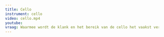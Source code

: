 ```yaml
---
title: Cello
instrument: cello
video: cello.mp4
youtube: 
vraag: Waarmee wordt de klank en het bereik van de cello het vaakst vergeleken?
---
```


